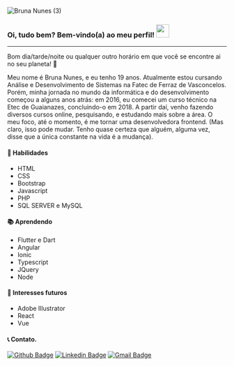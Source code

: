 ![Bruna Nunes (3)](https://user-images.githubusercontent.com/61390706/97644496-362f8f80-1a29-11eb-9807-4b0436a5e7cc.gif)

### Oi, tudo bem? Bem-vindo(a) ao meu perfil! <img src="https://user-images.githubusercontent.com/61390706/97645803-ac81c100-1a2c-11eb-8cff-27826cc91590.gif" width="30">

---

Bom dia/tarde/noite ou qualquer outro horário em que você se encontre ai no seu planeta! :rocket:

Meu nome é Bruna Nunes, e eu tenho 19 anos. Atualmente estou cursando Análise e Desenvolvimento de Sistemas na Fatec de Ferraz de Vasconcelos. Porém, minha jornada no mundo da informática e do desenvolvimento começou a alguns anos atrás: em 2016, eu comecei um curso técnico na Etec de Guaianazes, concluindo-o em 2018. A partir daí, venho fazendo diversos cursos online, pesquisando, e estudando mais sobre a área. O meu foco, até o momento, é me tornar uma desenvolvedora frontend. (Mas claro, isso pode mudar. Tenho quase certeza que alguém, alguma vez, disse que a única constante na vida é a mudança).


#### :dart: Habilidades
- HTML
- CSS
- Bootstrap
- Javascript
- PHP
- SQL SERVER e MySQL

#### :books: Aprendendo
- Flutter e Dart
- Angular
- Ionic
- Typescript
- JQuery
- Node

#### :calendar: Interesses futuros
- Adobe Illustrator
- React
- Vue

#### :telephone_receiver: Contato. 
[![Github Badge](https://img.shields.io/badge/-Github-000?style=flat-square&logo=Github&logoColor=white&link=https://github.com/bruna-nunes)](https://github.com/bruna-nunes)
[![Linkedin Badge](https://img.shields.io/badge/-LinkedIn-blue?style=flat-square&logo=Linkedin&logoColor=white&link=https://www.linkedin.com/in/bruna-nunes-b33b5a176/)](https://www.linkedin.com/in/bruna-nunes-b33b5a176/)
[![Gmail Badge](https://img.shields.io/badge/-Gmail-c14438?style=flat-square&logo=Gmail&logoColor=white&link=mailto:brunanunes997@gmail.com)](mailto:brunanunes997@gmail.com)

